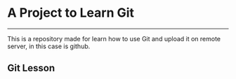 # A Project to Learn Git
----
This is a repository made for learn how to use Git and upload it on remote server, in this case is github.

## Git Lesson
